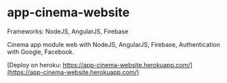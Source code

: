 # app-cinema-website
Frameworks: NodeJS, AngularJS, Firebase

Cinema app module web with NodeJS, AngularJS, Firebase, Authentication with Google, Facebook. 

[Deploy on heroku: https://app-cinema-website.herokuapp.com/](https://app-cinema-website.herokuapp.com/)
